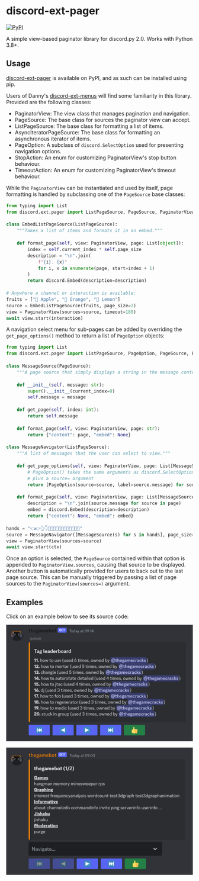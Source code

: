 # discord-ext-pager

[![PyPI](https://img.shields.io/pypi/v/discord-ext-pager?label=View%20on%20pypi&style=flat-square)](https://pypi.org/project/discord-ext-pager/)

A simple view-based paginator library for discord.py 2.0. Works with Python 3.8+.

## Usage

[discord-ext-pager] is available on PyPI, and as such can be installed using pip.

Users of Danny's [discord-ext-menus] will find some familiarity
in this library. Provided are the following classes:

- PaginatorView:
  The view class that manages pagination and navigation.
- PageSource:
  The base class for sources the paginator view can accept.
- ListPageSource:
  The base class for formatting a list of items.
- AsyncIteratorPageSource:
  The base class for formatting an asynchronous iterator of items.
- PageOption:
  A subclass of `discord.SelectOption` used for presenting navigation options.
- StopAction:
  An enum for customizing PaginatorView's stop button behaviour.
- TimeoutAction:
  An enum for customizing PaginatorView's timeout behaviour.

[discord-ext-pager]: https://pypi.org/project/discord-ext-pager/
[discord-ext-menus]: https://github.com/Rapptz/discord-ext-menus

While the `PaginatorView` can be instantiated and used by itself, page formatting
is handled by subclassing one of the `PageSource` base classes:

```py
from typing import List
from discord.ext.pager import ListPageSource, PageSource, PaginatorView

class EmbedListPageSource(ListPageSource):
    """Takes a list of items and formats it in an embed."""

    def format_page(self, view: PaginatorView, page: List[object]):
        index = self.current_index * self.page_size
        description = "\n".join(
            f"{i}. {x}"
            for i, x in enumerate(page, start=index + 1)
        )
        return discord.Embed(description=description)

# Anywhere a channel or interaction is available:
fruits = ["🍎 Apple", "🍊 Orange", "🍋 Lemon"]
source = EmbedListPageSource(fruits, page_size=2)
view = PaginatorView(sources=source, timeout=180)
await view.start(interaction)
```

A navigation select menu for sub-pages can be added by overriding the
`get_page_options()` method to return a list of `PageOption` objects:

```py
from typing import List
from discord.ext.pager import ListPageSource, PageOption, PageSource, PaginatorView

class MessageSource(PageSource):
    """A page source that simply displays a string in the message content."""

    def __init__(self, message: str):
        super().__init__(current_index=0)
        self.message = message

    def get_page(self, index: int):
        return self.message

    def format_page(self, view: PaginatorView, page: str):
        return {"content": page, "embed": None}

class MessageNavigator(ListPageSource):
    """A list of messages that the user can select to view."""

    def get_page_options(self, view: PaginatorView, page: List[MessageSource]):
        # PageOption() takes the same arguments as discord.SelectOption
        # plus a source= argument
        return [PageOption(source=source, label=source.message) for source in page]

    def format_page(self, view: PaginatorView, page: List[MessageSource]):
        description = "\n".join(source.message for source in page)
        embed = discord.Embed(description=description)
        return {"content": None, "embed": embed}

hands = "👈👉👆👇🫵🤞🫰🤘🤙🤛🤜✊👊👋👏🙌"
source = MessageNavigator([MessageSource(s) for s in hands], page_size=5)
view = PaginatorView(sources=source)
await view.start(ctx)
```

Once an option is selected, the `PageSource` contained within that option
is appended to `PaginatorView.sources`, causing that source to be displayed.
Another button is automatically provided for users to back out to the last
page source. This can be manually triggered by passing a list of page sources
to the `PaginatorView(sources=)` argument.

## Examples

Click on an example below to see its source code:

[![Tag leaderboard](https://github.com/thegamecracks/discord-ext-pager/blob/main/docs/images/thegamebot_tags.png?raw=true)](https://github.com/thegamecracks/thegamebot/blob/04d9909877685acd24654a911b1853e2143fc316/bot/cogs/tags/__init__.py#L123-L162)

[![Help command](https://github.com/thegamecracks/discord-ext-pager/blob/main/docs/images/thegamebot_help.png?raw=true)](https://github.com/thegamecracks/thegamebot/blob/04d9909877685acd24654a911b1853e2143fc316/bot/cogs/helpcommand.py#L26-L249)
